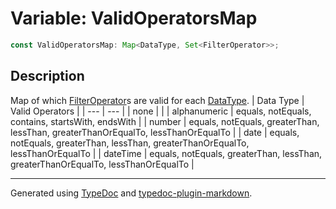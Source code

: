 # Variable: ValidOperatorsMap

```ts
const ValidOperatorsMap: Map<DataType, Set<FilterOperator>>;
```

## Description

Map of which [FilterOperator](../enumerations/FilterOperator.md)s are valid for each [DataType](../enumerations/DataType.md).
| Data Type | Valid Operators |
| --- | --- |
| none | |
| alphanumeric | equals, notEquals, contains, startsWith, endsWith |
| number | equals, notEquals, greaterThan, lessThan, greaterThanOrEqualTo, lessThanOrEqualTo |
| date | equals, notEquals, greaterThan, lessThan, greaterThanOrEqualTo, lessThanOrEqualTo |
| dateTime | equals, notEquals, greaterThan, lessThan, greaterThanOrEqualTo, lessThanOrEqualTo |

***

Generated using [TypeDoc](https://typedoc.org) and [typedoc-plugin-markdown](https://typedoc-plugin-markdown.org).
